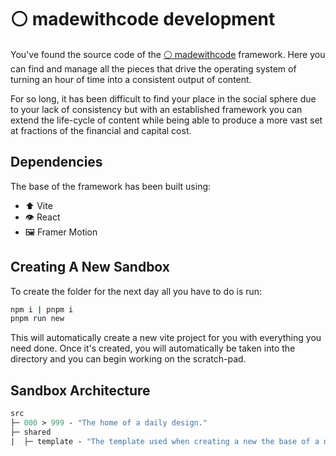 # ⚪ madewithcode development

You've found the source code of the [⚪ madewithcode](https://twitter.com/designedcode) framework. Here you can find and manage all the pieces that drive the operating system of turning an hour of time into a consistent output of content.

For so long, it has been difficult to find your place in the social sphere due to your lack of consistency but with an established framework you can extend the life-cycle of content while being able to produce a more vast set at fractions of the financial and capital cost.

## Dependencies

The base of the framework has been built using:

- ⬆️ Vite
- 👁️ React
- 🖼️ Framer Motion

## Creating A New Sandbox

To create the folder for the next day all you have to do is run:

```bash
npm i | pnpm i
pnpm run new
```

This will automatically create a new vite project for you with everything you need done. Once it's created, you will automatically be taken into the directory and you can begin working on the scratch-pad.

## Sandbox Architecture

```ml
src
├─ 000 > 999 - "The home of a daily design."
├─ shared
|  ├─ template - "The template used when creating a new the base of a new day."
```
